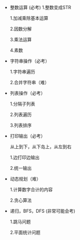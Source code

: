 * 整数运算 (必考)
    1.整数变成STR
    
    1.加减乘除基本运算
    
    2.因数分解
    
    3.乘法运算
    
    4.素数
    
* 字符串操作（必考）
    
    1.字符串遍历
    
    2.合并字符串（难）

* 列表操作（必考）
    
    1.分隔子列表
    
    2.列表遍历
    
    3.列表排序
    
* 打印输出（必考）
    
   从上到下，从下岛上，从左到右
   
   1.边打印边输出
   
   2.统一输出
    
* 动态规划（难）
    
    1.计算数字合计的内容
    
    2.贪心算法
    
* 递归，BFS，DFS (非常可能会考)

    1.跳马问题
    
    2.平面统计问题

